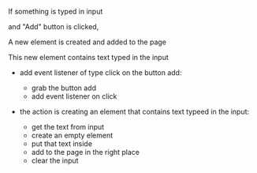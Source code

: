 If something is typed in input

and  "Add" button is clicked,

A new element is created and added to the page

This new element contains text typed in the input


- add event listener of type click on the button add:
    * grab the button add
    * add event listener on click

- the action is creating an element that contains text
typeed in the input:

    * get the text from input
    * create an empty element
    * put that text inside
    * add to the page in the right place
    * clear the input